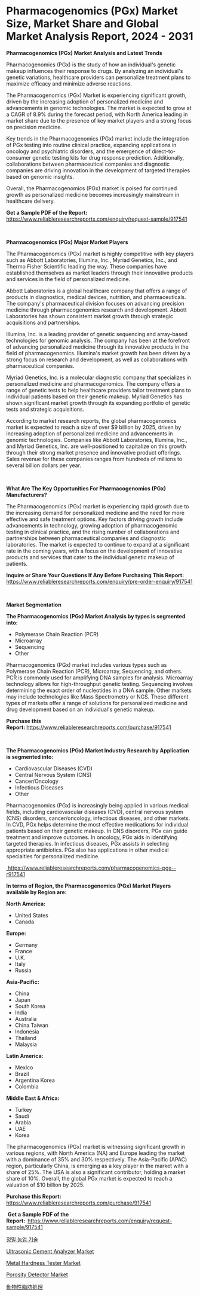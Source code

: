 <p><h1>Pharmacogenomics (PGx) Market Size, Market Share and Global Market Analysis Report, 2024 - 2031</h1></p><p><strong>Pharmacogenomics (PGx) Market Analysis and Latest Trends</strong></p>
<p><p>Pharmacogenomics (PGx) is the study of how an individual's genetic makeup influences their response to drugs. By analyzing an individual's genetic variations, healthcare providers can personalize treatment plans to maximize efficacy and minimize adverse reactions.</p><p>The Pharmacogenomics (PGx) Market is experiencing significant growth, driven by the increasing adoption of personalized medicine and advancements in genomic technologies. The market is expected to grow at a CAGR of 8.9% during the forecast period, with North America leading in market share due to the presence of key market players and a strong focus on precision medicine.</p><p>Key trends in the Pharmacogenomics (PGx) market include the integration of PGx testing into routine clinical practice, expanding applications in oncology and psychiatric disorders, and the emergence of direct-to-consumer genetic testing kits for drug response prediction. Additionally, collaborations between pharmaceutical companies and diagnostic companies are driving innovation in the development of targeted therapies based on genomic insights.</p><p>Overall, the Pharmacogenomics (PGx) market is poised for continued growth as personalized medicine becomes increasingly mainstream in healthcare delivery.</p></p>
<p><strong>Get a Sample PDF of the Report:&nbsp;</strong> <a href="https://www.reliableresearchreports.com/enquiry/request-sample/917541">https://www.reliableresearchreports.com/enquiry/request-sample/917541</a></p>
<p>&nbsp;</p>
<p><strong>Pharmacogenomics (PGx) Major Market Players</strong></p>
<p><p>The Pharmacogenomics (PGx) market is highly competitive with key players such as Abbott Laboratories, Illumina, Inc., Myriad Genetics, Inc., and Thermo Fisher Scientific leading the way. These companies have established themselves as market leaders through their innovative products and services in the field of personalized medicine.</p><p>Abbott Laboratories is a global healthcare company that offers a range of products in diagnostics, medical devices, nutrition, and pharmaceuticals. The company's pharmaceutical division focuses on advancing precision medicine through pharmacogenomics research and development. Abbott Laboratories has shown consistent market growth through strategic acquisitions and partnerships.</p><p>Illumina, Inc. is a leading provider of genetic sequencing and array-based technologies for genomic analysis. The company has been at the forefront of advancing personalized medicine through its innovative products in the field of pharmacogenomics. Illumina's market growth has been driven by a strong focus on research and development, as well as collaborations with pharmaceutical companies.</p><p>Myriad Genetics, Inc. is a molecular diagnostic company that specializes in personalized medicine and pharmacogenomics. The company offers a range of genetic tests to help healthcare providers tailor treatment plans to individual patients based on their genetic makeup. Myriad Genetics has shown significant market growth through its expanding portfolio of genetic tests and strategic acquisitions.</p><p>According to market research reports, the global pharmacogenomics market is expected to reach a size of over $9 billion by 2025, driven by increasing adoption of personalized medicine and advancements in genomic technologies. Companies like Abbott Laboratories, Illumina, Inc., and Myriad Genetics, Inc. are well-positioned to capitalize on this growth through their strong market presence and innovative product offerings. Sales revenue for these companies ranges from hundreds of millions to several billion dollars per year.</p></p>
<p>&nbsp;</p>
<p><strong>What Are The Key Opportunities For Pharmacogenomics (PGx) Manufacturers?</strong></p>
<p><p>The Pharmacogenomics (PGx) market is experiencing rapid growth due to the increasing demand for personalized medicine and the need for more effective and safe treatment options. Key factors driving growth include advancements in technology, growing adoption of pharmacogenomic testing in clinical practice, and the rising number of collaborations and partnerships between pharmaceutical companies and diagnostic laboratories. The market is expected to continue to expand at a significant rate in the coming years, with a focus on the development of innovative products and services that cater to the individual genetic makeup of patients.</p></p>
<p><strong>Inquire or Share Your Questions If Any Before Purchasing This Report:</strong> <a href="https://www.reliableresearchreports.com/enquiry/pre-order-enquiry/917541">https://www.reliableresearchreports.com/enquiry/pre-order-enquiry/917541</a></p>
<p>&nbsp;</p>
<p><strong>Market Segmentation</strong></p>
<p><strong>The Pharmacogenomics (PGx) Market Analysis by types is segmented into:</strong></p>
<p><ul><li>Polymerase Chain Reaction (PCR)</li><li>Microarray</li><li>Sequencing</li><li>Other</li></ul></p>
<p><p>Pharmacogenomics (PGx) market includes various types such as Polymerase Chain Reaction (PCR), Microarray, Sequencing, and others. PCR is commonly used for amplifying DNA samples for analysis. Microarray technology allows for high-throughput genetic testing. Sequencing involves determining the exact order of nucleotides in a DNA sample. Other markets may include technologies like Mass Spectrometry or NGS. These different types of markets offer a range of solutions for personalized medicine and drug development based on an individual's genetic makeup.</p></p>
<p><strong>Purchase this Report:&nbsp;</strong><a href="https://www.reliableresearchreports.com/purchase/917541">https://www.reliableresearchreports.com/purchase/917541</a></p>
<p>&nbsp;</p>
<p><strong>The Pharmacogenomics (PGx) Market Industry Research by Application is segmented into:</strong></p>
<p><ul><li>Cardiovascular Diseases (CVD)</li><li>Central Nervous System (CNS)</li><li>Cancer/Oncology</li><li>Infectious Diseases</li><li>Other</li></ul></p>
<p><p>Pharmacogenomics (PGx) is increasingly being applied in various medical fields, including cardiovascular diseases (CVD), central nervous system (CNS) disorders, cancer/oncology, infectious diseases, and other markets. In CVD, PGx helps determine the most effective medications for individual patients based on their genetic makeup. In CNS disorders, PGx can guide treatment and improve outcomes. In oncology, PGx aids in identifying targeted therapies. In infectious diseases, PGx assists in selecting appropriate antibiotics. PGx also has applications in other medical specialties for personalized medicine.</p></p>
<p><a href="https://www.reliableresearchreports.com/pharmacogenomics-pgx--r917541">&nbsp;https://www.reliableresearchreports.com/pharmacogenomics-pgx--r917541</a></p>
<p><strong>In terms of Region, the Pharmacogenomics (PGx) Market Players available by Region are:</strong></p>
<p>
    <p> <strong> North America: </strong>
        <ul>
            <li>United States</li>
            <li>Canada</li>
        </ul>
        </p> 
    <p> <strong> Europe: </strong>
        <ul>
            <li>Germany</li>
            <li>France</li>
            <li>U.K.</li>
            <li>Italy</li>
            <li>Russia</li>
        </ul>
        </p> 
    <p> <strong> Asia-Pacific: </strong>
        <ul>
            <li>China</li>
            <li>Japan</li>
            <li>South Korea</li>
            <li>India</li>
            <li>Australia</li>
            <li>China Taiwan</li>
            <li>Indonesia</li>
            <li>Thailand</li>
            <li>Malaysia</li>
        </ul>
        </p> 
    <p> <strong> Latin America: </strong>
        <ul>
            <li>Mexico</li>
            <li>Brazil</li>
            <li>Argentina Korea</li>
            <li>Colombia</li>
        </ul>
        </p> 
    <p> <strong> Middle East & Africa: </strong>
        <ul>
            <li>Turkey</li>
            <li>Saudi</li>
            <li>Arabia</li>
            <li>UAE</li>
            <li>Korea</li>
        </ul>
    </p>
    </p>
<p><p>The pharmacogenomics (PGx) market is witnessing significant growth in various regions, with North America (NA) and Europe leading the market with a dominance of 35% and 30% respectively. The Asia-Pacific (APAC) region, particularly China, is emerging as a key player in the market with a share of 25%. The USA is also a significant contributor, holding a market share of 10%. Overall, the global PGx market is expected to reach a valuation of $10 billion by 2025.</p></p>
<p><strong>Purchase this Report: </strong><a href="https://www.reliableresearchreports.com/purchase/917541">https://www.reliableresearchreports.com/purchase/917541</a></p>
<p>&nbsp;<strong>Get a Sample PDF of the Report:&nbsp;&nbsp;</strong><a href="https://www.reliableresearchreports.com/enquiry/request-sample/917541">https://www.reliableresearchreports.com/enquiry/request-sample/917541</a></p>
<p><strong></strong></p>
<p><p><a href="https://github.com/JosefaRice/Market-Research-Report-List-2/blob/main/344817669164.md">정밀 농업 기술</a></p><p><a href="https://github.com/DeonteStanton2023/Market-Research-Report-List-2/blob/main/ultrasonic-cement-analyzer-market.md">Ultrasonic Cement Analyzer Market</a></p><p><a href="https://github.com/ZackaryHalvorson2023/Market-Research-Report-List-2/blob/main/metal-hardness-tester-market.md">Metal Hardness Tester Market</a></p><p><a href="https://github.com/Glendatilghmankmgz0rbhwpy/Market-Research-Report-List-3/blob/main/porosity-detector-market.md">Porosity Detector Market</a></p><p><a href="https://github.com/NikitaBruen/Market-Research-Report-List-2/blob/main/872238354212.md">動物性脂肪処理</a></p></p>